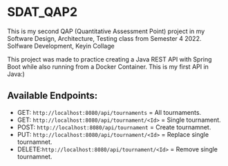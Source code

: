 # SDAT_QAP2
This is my second QAP (Quantitative Assessment Point) project in my Software Design, Architecture, Testing class from Semester 4 2022. 
Solfware Development, Keyin Collage

This project was made to practice creating a Java REST API with Spring Boot while also running from a Docker Container. This is my first API in Java:)

## Available Endpoints:
- GET: `http://localhost:8080/api/tournaments` = All tournaments.
- GET: `http://localhost:8080/api/tournament/<Id>` = Single tournament.
- POST: `http://localhost:8080/api/tournament` = Create tournamnet.
- PUT: `http://localhost:8080/api/tournament/<Id>` = Replace single tournamnet.
- DELETE:`http://localhost:8080/api/tournament/<Id>` = Remove single tournamnet.
